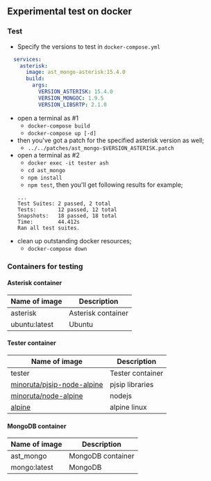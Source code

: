 ## Experimental test on docker

### Test
- Specify the versions to test in `docker-compose.yml`
```yml
  services:
    asterisk:
      image: ast_mongo-asterisk:15.4.0
      build:
        args:
          VERSION_ASTERISK: 15.4.0
          VERSION_MONGOC: 1.9.5
          VERSION_LIBSRTP: 2.1.0        
```
- open a terminal as #1
    - `docker-compose build`
    - `docker-compose up [-d]`
- then you've got a patch for the specified asterisk version as well;
    - `../../patches/ast_mongo-$VERSION_ASTERISK.patch`
- open a terminal as #2
    - `docker exec -it tester ash`
    - `cd ast_mongo`
    - `npm install`
    - `npm test`, then you'll get following results for example;
    ```
    ...
    Test Suites: 2 passed, 2 total
    Tests:       12 passed, 12 total
    Snapshots:   18 passed, 18 total
    Time:        44.412s
    Ran all test suites.
    ```
- clean up outstanding docker resources;
    - `docker-compose down`

### Containers for testing
#### Asterisk container
| Name of image | Description      |
|---------------|------------------|
|  asterisk     | Asterisk container |
| ubuntu:latest | Ubuntu |

#### Tester container
| Name of image | Description      |
|---------------|------------------|
|  tester       | Tester container |
| [minoruta/pjsip-node-alpine](https://github.com/minoruta/pjsip-node-alpine) | pjsip libraries |
| [minoruta/node-alpine](https://github.com/minoruta/node-alpine) | nodejs |
| [alpine](https://alpinelinux.org) | alpine linux |

#### MongoDB container
| Name of image | Description      |
|---------------|------------------|
|  ast_mongo    | MongoDB container |
| mongo:latest  | MongoDB |
